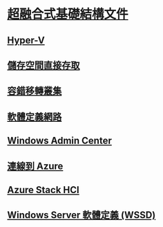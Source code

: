 # [超融合式基礎結構文件](index.yml)
## [Hyper-V](../virtualization/hyper-v/hyper-v-on-windows-server.md)
## [儲存空間直接存取](../storage/storage-spaces/storage-spaces-direct-overview.md)
## [容錯移轉叢集](../failover-clustering/failover-clustering-overview.md)
## [軟體定義網路](../networking/sdn/index.yml)
## [Windows Admin Center](../manage/windows-admin-center/overview.md)
## [連線到 Azure](../manage/windows-admin-center/azure/index.md)
## [Azure Stack HCI](/azure-stack/operator/azure-stack-hci-overview)
## [Windows Server 軟體定義 (WSSD)](https://www.microsoft.com/cloud-platform/software-defined-datacenter)
